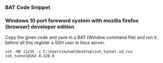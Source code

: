 ### BAT Code Snippet


### Windows 10 port foreword system with mozilla firefox (browser) developer edition
<p>
Copy the given code and save in a BAT (Window command file) and run it. before all this register a SSH user in linux server.
</p>


```
ssh -ND 11235 -i C:\Users\muham\Desktop\ssh_tunnel.id_rsa ssh_tunnel@162.0.228.9
```



